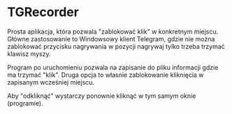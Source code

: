 # TGRecorder

Prosta aplikacja, która pozwala "zablokować klik" w konkretnym miejscu. Główne zastosowanie to Windowsowy klient Telegram, gdzie nie można zablokować przycisku nagrywania w pozycji nagrywaj tylko trzeba trzymać klawisz myszy. 

Program po uruchomieniu pozwala na zapisanie do pliku informacji gdzie ma trzymać "klik".
Druga opcja to własnie zablokowanie kliknięcia w zapisanym wcześniej miejscu. 

Aby "odkliknąć" wystarczy ponownie kliknąć w tym samym oknie (programie).
